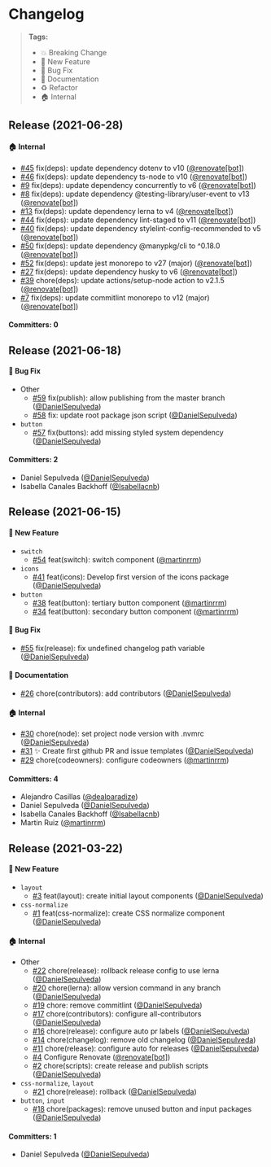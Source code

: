 # Changelog

> **Tags:**
>
> - :boom: Breaking Change
> - :rocket: New Feature
> - :bug: Bug Fix
> - :memo: Documentation
> - :recycle: Refactor
> - :house: Internal

<!-- DO NOT MODIFY BELOW THIS COMMENT -->
<!-- insert-new-changelog-here -->



## Release (2021-06-28)

#### :house: Internal
* [#45](https://github.com/VitauMX/vita-ui/pull/45) fix(deps): update dependency dotenv to v10 ([@renovate[bot]](https://github.com/apps/renovate))
* [#46](https://github.com/VitauMX/vita-ui/pull/46) fix(deps): update dependency ts-node to v10 ([@renovate[bot]](https://github.com/apps/renovate))
* [#9](https://github.com/VitauMX/vita-ui/pull/9) fix(deps): update dependency concurrently to v6 ([@renovate[bot]](https://github.com/apps/renovate))
* [#8](https://github.com/VitauMX/vita-ui/pull/8) fix(deps): update dependency @testing-library/user-event to v13 ([@renovate[bot]](https://github.com/apps/renovate))
* [#13](https://github.com/VitauMX/vita-ui/pull/13) fix(deps): update dependency lerna to v4 ([@renovate[bot]](https://github.com/apps/renovate))
* [#44](https://github.com/VitauMX/vita-ui/pull/44) fix(deps): update dependency lint-staged to v11 ([@renovate[bot]](https://github.com/apps/renovate))
* [#40](https://github.com/VitauMX/vita-ui/pull/40) fix(deps): update dependency stylelint-config-recommended to v5 ([@renovate[bot]](https://github.com/apps/renovate))
* [#50](https://github.com/VitauMX/vita-ui/pull/50) fix(deps): update dependency @manypkg/cli to ^0.18.0 ([@renovate[bot]](https://github.com/apps/renovate))
* [#52](https://github.com/VitauMX/vita-ui/pull/52) fix(deps): update jest monorepo to v27 (major) ([@renovate[bot]](https://github.com/apps/renovate))
* [#27](https://github.com/VitauMX/vita-ui/pull/27) fix(deps): update dependency husky to v6 ([@renovate[bot]](https://github.com/apps/renovate))
* [#39](https://github.com/VitauMX/vita-ui/pull/39) chore(deps): update actions/setup-node action to v2.1.5 ([@renovate[bot]](https://github.com/apps/renovate))
* [#7](https://github.com/VitauMX/vita-ui/pull/7) fix(deps): update commitlint monorepo to v12 (major) ([@renovate[bot]](https://github.com/apps/renovate))

#### Committers: 0



## Release (2021-06-18)

#### :bug: Bug Fix
* Other
  * [#59](https://github.com/VitauMX/vita-ui/pull/59) fix(publish): allow publishing from the master branch ([@DanielSepulveda](https://github.com/DanielSepulveda))
  * [#58](https://github.com/VitauMX/vita-ui/pull/58) fix: update root package json script ([@DanielSepulveda](https://github.com/DanielSepulveda))
* `button`
  * [#57](https://github.com/VitauMX/vita-ui/pull/57) fix(buttons): add missing styled system dependency ([@DanielSepulveda](https://github.com/DanielSepulveda))

#### Committers: 2
- Daniel Sepulveda ([@DanielSepulveda](https://github.com/DanielSepulveda))
- Isabella Canales Backhoff ([@Isabellacnb](https://github.com/Isabellacnb))

## Release (2021-06-15)

#### :rocket: New Feature
* `switch`
  * [#54](https://github.com/VitauMX/vita-ui/pull/54) feat(switch): switch component ([@martinrrm](https://github.com/martinrrm))
* `icons`
  * [#41](https://github.com/VitauMX/vita-ui/pull/41) feat(icons): Develop first version of the icons package ([@DanielSepulveda](https://github.com/DanielSepulveda))
* `button`
  * [#38](https://github.com/VitauMX/vita-ui/pull/38) feat(button): tertiary button component ([@martinrrm](https://github.com/martinrrm))
  * [#34](https://github.com/VitauMX/vita-ui/pull/34) feat(button): secondary button component ([@martinrrm](https://github.com/martinrrm))

#### :bug: Bug Fix
* [#55](https://github.com/VitauMX/vita-ui/pull/55) fix(release): fix undefined changelog path variable ([@DanielSepulveda](https://github.com/DanielSepulveda))

#### :memo: Documentation
* [#26](https://github.com/VitauMX/vita-ui/pull/26) chore(contributors): add contributors ([@DanielSepulveda](https://github.com/DanielSepulveda))

#### :house: Internal
* [#30](https://github.com/VitauMX/vita-ui/pull/30) chore(node): set project node version with .nvmrc ([@DanielSepulveda](https://github.com/DanielSepulveda))
* [#31](https://github.com/VitauMX/vita-ui/pull/31) ✨ Create first github PR and issue templates  ([@DanielSepulveda](https://github.com/DanielSepulveda))
* [#29](https://github.com/VitauMX/vita-ui/pull/29) chore(codeowners): configure codeowners ([@martinrrm](https://github.com/martinrrm))

#### Committers: 4
- Alejandro Casillas ([@dealparadize](https://github.com/dealparadize))
- Daniel Sepulveda ([@DanielSepulveda](https://github.com/DanielSepulveda))
- Isabella Canales Backhoff ([@Isabellacnb](https://github.com/Isabellacnb))
- Martin Ruiz ([@martinrrm](https://github.com/martinrrm))

## Release (2021-03-22)

#### :rocket: New Feature
* `layout`
  * [#3](https://github.com/VitauMX/vita-ui/pull/3) feat(layout): create initial layout components ([@DanielSepulveda](https://github.com/DanielSepulveda))
* `css-normalize`
  * [#1](https://github.com/VitauMX/vita-ui/pull/1) feat(css-normalize): create CSS normalize component ([@DanielSepulveda](https://github.com/DanielSepulveda))

#### :house: Internal
* Other
  * [#22](https://github.com/VitauMX/vita-ui/pull/22) chore(release): rollback release config to use lerna ([@DanielSepulveda](https://github.com/DanielSepulveda))
  * [#20](https://github.com/VitauMX/vita-ui/pull/20) chore(lerna): allow version command in any branch ([@DanielSepulveda](https://github.com/DanielSepulveda))
  * [#19](https://github.com/VitauMX/vita-ui/pull/19) chore: remove commitlint ([@DanielSepulveda](https://github.com/DanielSepulveda))
  * [#17](https://github.com/VitauMX/vita-ui/pull/17) chore(contributors): configure all-contributors ([@DanielSepulveda](https://github.com/DanielSepulveda))
  * [#16](https://github.com/VitauMX/vita-ui/pull/16) chore(release): configure auto pr labels ([@DanielSepulveda](https://github.com/DanielSepulveda))
  * [#14](https://github.com/VitauMX/vita-ui/pull/14) chore(changelog): remove old changelog ([@DanielSepulveda](https://github.com/DanielSepulveda))
  * [#11](https://github.com/VitauMX/vita-ui/pull/11) chore(release): configure auto for releases ([@DanielSepulveda](https://github.com/DanielSepulveda))
  * [#4](https://github.com/VitauMX/vita-ui/pull/4) Configure Renovate ([@renovate[bot]](https://github.com/apps/renovate))
  * [#2](https://github.com/VitauMX/vita-ui/pull/2) chore(scripts): create release and publish scripts ([@DanielSepulveda](https://github.com/DanielSepulveda))
* `css-normalize`, `layout`
  * [#21](https://github.com/VitauMX/vita-ui/pull/21) chore(release): rollback ([@DanielSepulveda](https://github.com/DanielSepulveda))
* `button`, `input`
  * [#18](https://github.com/VitauMX/vita-ui/pull/18) chore(packages): remove unused button and input packages ([@DanielSepulveda](https://github.com/DanielSepulveda))

#### Committers: 1
- Daniel Sepulveda ([@DanielSepulveda](https://github.com/DanielSepulveda))
